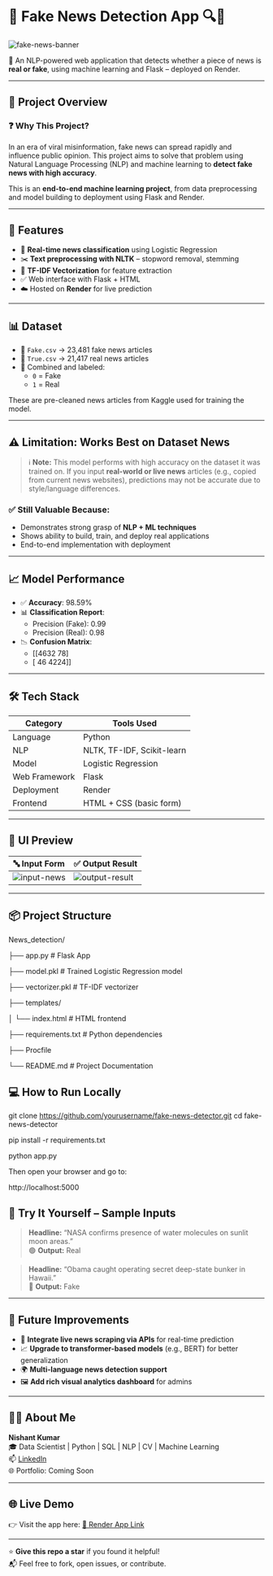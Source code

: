 # 🧠 Fake News Detection App 🔍📰  
![fake-news-banner](https://github.com/user-attachments/assets/fake-news-banner.jpg)

📌 An NLP-powered web application that detects whether a piece of news is **real or fake**, using machine learning and Flask – deployed on Render.

---

## 📖 Project Overview

### ❓ Why This Project?
In an era of viral misinformation, fake news can spread rapidly and influence public opinion. This project aims to solve that problem using Natural Language Processing (NLP) and machine learning to **detect fake news with high accuracy**.

This is an **end-to-end machine learning project**, from data preprocessing and model building to deployment using Flask and Render.

---

## 🚀 Features

- 🧠 **Real-time news classification** using Logistic Regression
- ✂️ **Text preprocessing with NLTK** – stopword removal, stemming
- 🔎 **TF-IDF Vectorization** for feature extraction
- ✅ Web interface with Flask + HTML
- ☁️ Hosted on **Render** for live prediction

---

## 📊 Dataset

- 📁 `Fake.csv` → 23,481 fake news articles  
- 📁 `True.csv` → 21,417 real news articles  
- 🔁 Combined and labeled:
  - `0` = Fake
  - `1` = Real

These are pre-cleaned news articles from Kaggle used for training the model.

---

## ⚠️ Limitation: Works Best on Dataset News

> ℹ️ **Note:** This model performs with high accuracy on the dataset it was trained on. If you input **real-world or live news** articles (e.g., copied from current news websites), predictions may not be accurate due to style/language differences.

### ✅ Still Valuable Because:
- Demonstrates strong grasp of **NLP + ML techniques**
- Shows ability to build, train, and deploy real applications
- End-to-end implementation with deployment

---

## 📈 Model Performance

- ✅ **Accuracy**: 98.59%
- 📊 **Classification Report**:
  - Precision (Fake): 0.99
  - Precision (Real): 0.98
- 📉 **Confusion Matrix**:
  - [[4632 78]
  - [ 46 4224]]


---

## 🛠 Tech Stack

| Category     | Tools Used                             |
|--------------|----------------------------------------|
| Language     | Python                                 |
| NLP          | NLTK, TF-IDF, Scikit-learn             |
| Model        | Logistic Regression                    |
| Web Framework| Flask                                  |
| Deployment   | Render                                 |
| Frontend     | HTML + CSS (basic form)                |

---

## 📸 UI Preview

| 🔤 Input Form | ✅ Output Result |
|--------------|------------------|
| ![input-news](https://github.com/user-attachments/assets/input.png) | ![output-result](https://github.com/user-attachments/assets/output.png) |

---

## 📦 Project Structure

News_detection/ 

├── app.py # Flask App 

├── model.pkl # Trained Logistic Regression model

├── vectorizer.pkl # TF-IDF vectorizer 

├── templates/ 

  │ └── index.html # HTML frontend 
  
├── requirements.txt # Python dependencies

├── Procfile

└── README.md # Project Documentation


## 💻 How to Run Locally


git clone https://github.com/yourusername/fake-news-detector.git
cd fake-news-detector

pip install -r requirements.txt

python app.py

Then open your browser and go to:

http://localhost:5000

## 🧪 Try It Yourself – Sample Inputs

> **Headline:** “NASA confirms presence of water molecules on sunlit moon areas.”  
🟢 **Output:** Real

> **Headline:** “Obama caught operating secret deep-state bunker in Hawaii.”  
🔴 **Output:** Fake

---

## 🧠 Future Improvements

- 🧾 **Integrate live news scraping via APIs** for real-time prediction  
- 📈 **Upgrade to transformer-based models** (e.g., BERT) for better generalization  
- 🌍 **Multi-language news detection support**  
- 🖼 **Add rich visual analytics dashboard** for admins  

---

## 🙋‍♂️ About Me

**Nishant Kumar**  
🎓 Data Scientist | Python | SQL | NLP | CV | Machine Learning  
📫 [LinkedIn](https://www.linkedin.com/in/your-link/)  
🌐 Portfolio: Coming Soon  

---

## 🌐 Live Demo

👉 Visit the app here: [🔗 Render App Link](https://your-render-link.onrender.com)

---

⭐ **Give this repo a star** if you found it helpful!  
📬 Feel free to fork, open issues, or contribute.
